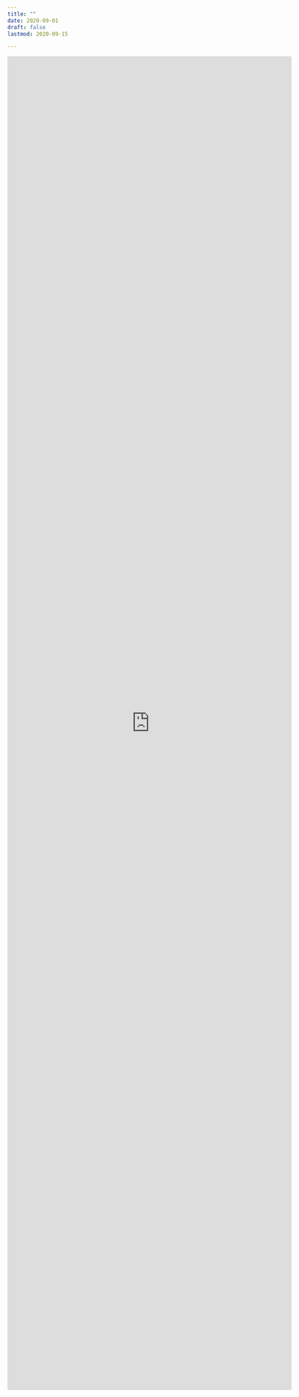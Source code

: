 ```yaml
---
title: ""
date: 2020-09-01
draft: false
lastmod: 2020-09-15

---
```


<iframe src="https://docs.google.com/forms/d/e/1FAIpQLSf1lT9JxbRsnGNMw7isJEst6jWmUZdii03pCUwVB4apgsnPsw/viewform?embedded=true" width="640" height="3000" dir="trl" frameborder="0" marginheight="0" marginwidth="0">Loading…</iframe>